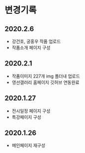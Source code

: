 # 변경기록
## 2020.2.6
- 강건호, 궁홍우 작품 업로드
- 작품소개 페이지 구성
## 2020.2.1
- 작품이미지 227개 img 폴더내 업로드
- 영선갤러리 홈페이지 깃허브 연동완료

## 2020.1.27
- 전시일정 페이지 구성
- 특강페이지 구성

## 2020.1.26
- 메인페이지 재구성